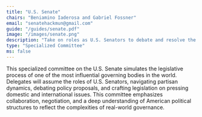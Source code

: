```yaml
---
title: "U.S. Senate"
chairs: "Beniamino Iaderosa and Gabriel Fossner"
email: "senatehackmun@gmail.com"
guide: "/guides/senate.pdf"
image: "/images/senate.png"
description: "Take on roles as U.S. Senators to debate and resolve the nation's most pressing issues...before it's too late."
type: "Specialized Committee"
ms: false
---
```

This specialized committee on the U.S. Senate simulates the legislative process of one of the most influential governing bodies in the world. Delegates will assume the roles of U.S. Senators, navigating partisan dynamics, debating policy proposals, and crafting legislation on pressing domestic and international issues. This committee emphasizes collaboration, negotiation, and a deep understanding of American political structures to reflect the complexities of real-world governance.
